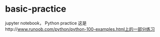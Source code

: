 # basic-practice
jupyter notebook， Python practice
这是http://www.runoob.com/python/python-100-examples.html上的一部分练习
